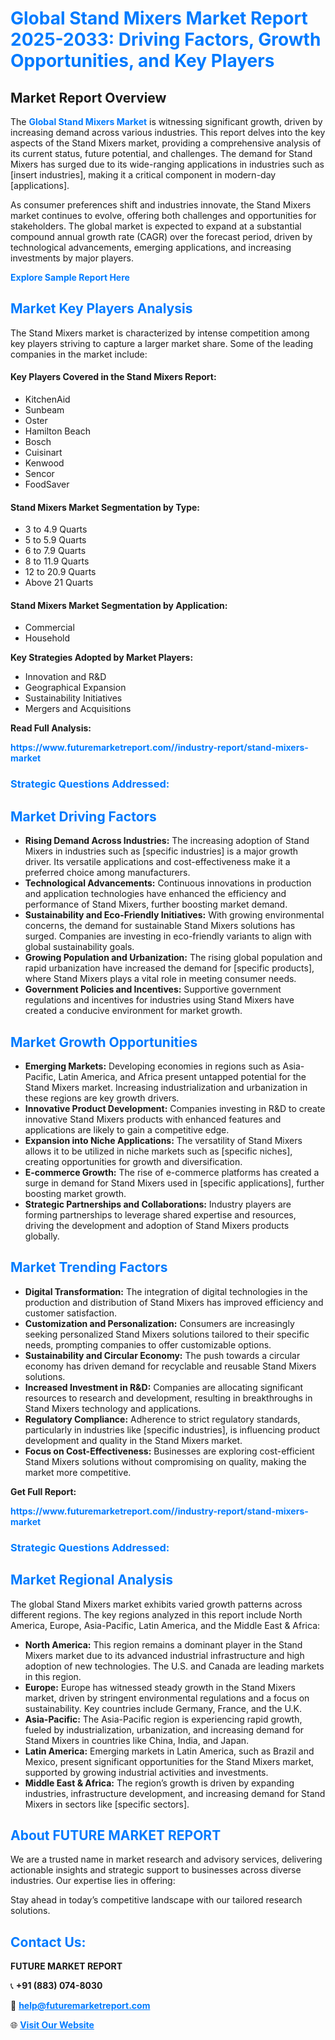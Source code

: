 <h1 style="color: #007BFF;">Global Stand Mixers Market Report 2025-2033: Driving Factors, Growth Opportunities, and Key Players</h1>

<section id="overview">
<h2>Market Report Overview</h2>
<p>The <a href="https://www.futuremarketreport.com//industry-report/stand-mixers-market" style="color: #007BFF; text-decoration: none;"><strong>Global Stand Mixers Market</strong></a> is witnessing significant growth, driven by increasing demand across various industries. This report delves into the key aspects of the Stand Mixers market, providing a comprehensive analysis of its current status, future potential, and challenges. The demand for Stand Mixers has surged due to its wide-ranging applications in industries such as [insert industries], making it a critical component in modern-day [applications].</p>
<p>As consumer preferences shift and industries innovate, the Stand Mixers market continues to evolve, offering both challenges and opportunities for stakeholders. The global market is expected to expand at a substantial compound annual growth rate (CAGR) over the forecast period, driven by technological advancements, emerging applications, and increasing investments by major players.</p>
</section>

<section id="overview">
<p><a href="https://www.futuremarketreport.com//request-sample/reportId=88143" style="color: #007BFF; text-decoration: none;"><strong>Explore Sample Report Here</strong></a></p>
</section>

<section id="key-players">
<h2 style="color: #007BFF;">Market Key Players Analysis</h2>
<p>The Stand Mixers market is characterized by intense competition among key players striving to capture a larger market share. Some of the leading companies in the market include:</p>
<h4>Key Players Covered in the Stand Mixers Report:</h4>
<ul><li>KitchenAid</li><li>Sunbeam</li><li>Oster</li><li>Hamilton Beach</li><li>Bosch</li><li>Cuisinart</li><li>Kenwood</li><li>Sencor</li><li>FoodSaver</li></ul>
<h4>Stand Mixers Market Segmentation by Type:</h4>
<ul><li>3 to 4.9 Quarts</li><li>5 to 5.9 Quarts</li><li>6 to 7.9 Quarts</li><li>8 to 11.9 Quarts</li><li>12 to 20.9 Quarts</li><li>Above 21 Quarts</li></ul>

<h4>Stand Mixers Market Segmentation by Application:</h4>
<ul><li>Commercial</li><li>Household</li></ul>
<p><strong>Key Strategies Adopted by Market Players:</strong></p>
<ul>
<li>Innovation and R&D</li>
<li>Geographical Expansion</li>
<li>Sustainability Initiatives</li>
<li>Mergers and Acquisitions</li>
</ul>
</section>

<section>
<p><strong>Read Full Analysis: </strong></p><a href="https://www.futuremarketreport.com//industry-report/stand-mixers-market" style="color: #007BFF; text-decoration: none;"><strong>https://www.futuremarketreport.com//industry-report/stand-mixers-market</strong></a>
<h3 style="color: #007BFF;">Strategic Questions Addressed:</h3>
</section>

<section id="driving-factors">
<h2 style="color: #007BFF;">Market Driving Factors</h2>
<ul>
<li><strong>Rising Demand Across Industries:</strong> The increasing adoption of Stand Mixers in industries such as [specific industries] is a major growth driver. Its versatile applications and cost-effectiveness make it a preferred choice among manufacturers.</li>
<li><strong>Technological Advancements:</strong> Continuous innovations in production and application technologies have enhanced the efficiency and performance of Stand Mixers, further boosting market demand.</li>
<li><strong>Sustainability and Eco-Friendly Initiatives:</strong> With growing environmental concerns, the demand for sustainable Stand Mixers solutions has surged. Companies are investing in eco-friendly variants to align with global sustainability goals.</li>
<li><strong>Growing Population and Urbanization:</strong> The rising global population and rapid urbanization have increased the demand for [specific products], where Stand Mixers plays a vital role in meeting consumer needs.</li>
<li><strong>Government Policies and Incentives:</strong> Supportive government regulations and incentives for industries using Stand Mixers have created a conducive environment for market growth.</li>
</ul>
</section>

<section id="growth-opportunities">
<h2 style="color: #007BFF;">Market Growth Opportunities</h2>
<ul>
<li><strong>Emerging Markets:</strong> Developing economies in regions such as Asia-Pacific, Latin America, and Africa present untapped potential for the Stand Mixers market. Increasing industrialization and urbanization in these regions are key growth drivers.</li>
<li><strong>Innovative Product Development:</strong> Companies investing in R&D to create innovative Stand Mixers products with enhanced features and applications are likely to gain a competitive edge.</li>
<li><strong>Expansion into Niche Applications:</strong> The versatility of Stand Mixers allows it to be utilized in niche markets such as [specific niches], creating opportunities for growth and diversification.</li>
<li><strong>E-commerce Growth:</strong> The rise of e-commerce platforms has created a surge in demand for Stand Mixers used in [specific applications], further boosting market growth.</li>
<li><strong>Strategic Partnerships and Collaborations:</strong> Industry players are forming partnerships to leverage shared expertise and resources, driving the development and adoption of Stand Mixers products globally.</li>
</ul>
</section>

<section id="trending-factors">
<h2 style="color: #007BFF;">Market Trending Factors</h2>
<ul>
<li><strong>Digital Transformation:</strong> The integration of digital technologies in the production and distribution of Stand Mixers has improved efficiency and customer satisfaction.</li>
<li><strong>Customization and Personalization:</strong> Consumers are increasingly seeking personalized Stand Mixers solutions tailored to their specific needs, prompting companies to offer customizable options.</li>
<li><strong>Sustainability and Circular Economy:</strong> The push towards a circular economy has driven demand for recyclable and reusable Stand Mixers solutions.</li>
<li><strong>Increased Investment in R&D:</strong> Companies are allocating significant resources to research and development, resulting in breakthroughs in Stand Mixers technology and applications.</li>
<li><strong>Regulatory Compliance:</strong> Adherence to strict regulatory standards, particularly in industries like [specific industries], is influencing product development and quality in the Stand Mixers market.</li>
<li><strong>Focus on Cost-Effectiveness:</strong> Businesses are exploring cost-efficient Stand Mixers solutions without compromising on quality, making the market more competitive.</li>
</ul>
</section>

<section>
<p><strong>Get Full Report: </strong></p><a href="https://www.futuremarketreport.com//industry-report/stand-mixers-market" style="color: #007BFF; text-decoration: none;"><strong>https://www.futuremarketreport.com//industry-report/stand-mixers-market</strong></a>
<h3 style="color: #007BFF;">Strategic Questions Addressed:</h3>
</section>


<section id="regional-analysis">
<h2 style="color: #007BFF;">Market Regional Analysis</h2>
<p>The global Stand Mixers market exhibits varied growth patterns across different regions. The key regions analyzed in this report include North America, Europe, Asia-Pacific, Latin America, and the Middle East & Africa:</p>
<ul>
<li><strong>North America:</strong> This region remains a dominant player in the Stand Mixers market due to its advanced industrial infrastructure and high adoption of new technologies. The U.S. and Canada are leading markets in this region.</li>
<li><strong>Europe:</strong> Europe has witnessed steady growth in the Stand Mixers market, driven by stringent environmental regulations and a focus on sustainability. Key countries include Germany, France, and the U.K.</li>
<li><strong>Asia-Pacific:</strong> The Asia-Pacific region is experiencing rapid growth, fueled by industrialization, urbanization, and increasing demand for Stand Mixers in countries like China, India, and Japan.</li>
<li><strong>Latin America:</strong> Emerging markets in Latin America, such as Brazil and Mexico, present significant opportunities for the Stand Mixers market, supported by growing industrial activities and investments.</li>
<li><strong>Middle East & Africa:</strong> The region’s growth is driven by expanding industries, infrastructure development, and increasing demand for Stand Mixers in sectors like [specific sectors].</li>
</ul>
</section>

<footer>
<h2 style="color: #007BFF;">About FUTURE MARKET REPORT</h2>
<p>We are a trusted name in market research and advisory services, delivering actionable insights and strategic support to businesses across diverse industries. Our expertise lies in offering:</p>

<p>Stay ahead in today’s competitive landscape with our tailored research solutions.</p>

<h2 style="color: #007BFF;">Contact Us:</h2>
<p><strong>FUTURE MARKET REPORT</strong></p>
<p>📞 <strong>+91 (883) 074-8030</strong></p>
<p>📧 <strong><a href="mailto:help@futuremarketreport.com" style="color: #007BFF;">help@futuremarketreport.com</a></strong></p>
<p>🌐 <strong><a href="https://www.futuremarketreport.com/" style="color: #007BFF;">Visit Our Website</a></strong></p>
</footer>